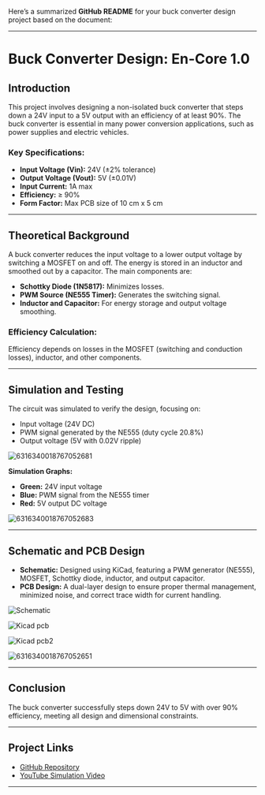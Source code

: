 Here’s a summarized **GitHub README** for your buck converter design project based on the document:

---

# **Buck Converter Design: En-Core 1.0**

## **Introduction**
This project involves designing a non-isolated buck converter that steps down a 24V input to a 5V output with an efficiency of at least 90%. The buck converter is essential in many power conversion applications, such as power supplies and electric vehicles. 

### **Key Specifications:**
- **Input Voltage (Vin):** 24V (±2% tolerance)
- **Output Voltage (Vout):** 5V (±0.01V)
- **Input Current:** 1A max
- **Efficiency:** ≥ 90%
- **Form Factor:** Max PCB size of 10 cm x 5 cm

---

## **Theoretical Background**
A buck converter reduces the input voltage to a lower output voltage by switching a MOSFET on and off. The energy is stored in an inductor and smoothed out by a capacitor. The main components are:
- **Schottky Diode (1N5817):** Minimizes losses.
- **PWM Source (NE555 Timer):** Generates the switching signal.
- **Inductor and Capacitor:** For energy storage and output voltage smoothing.

### **Efficiency Calculation:**
Efficiency depends on losses in the MOSFET (switching and conduction losses), inductor, and other components.

---

## **Simulation and Testing**

The circuit was simulated to verify the design, focusing on:
- Input voltage (24V DC)
- PWM signal generated by the NE555 (duty cycle 20.8%)
- Output voltage (5V with 0.02V ripple)

![6316340018767052681](https://github.com/user-attachments/assets/e45e4156-eb1f-41fd-a5f7-5a55e0141f44)


**Simulation Graphs:**
- **Green:** 24V input voltage
- **Blue:** PWM signal from the NE555 timer
- **Red:** 5V output DC voltage

![6316340018767052683](https://github.com/user-attachments/assets/14bab19d-61ed-4403-afee-09918fa89163)


---

## **Schematic and PCB Design**
- **Schematic:** Designed using KiCad, featuring a PWM generator (NE555), MOSFET, Schottky diode, inductor, and output capacitor.
- **PCB Design:** A dual-layer design to ensure proper thermal management, minimized noise, and correct trace width for current handling.

![Schematic](https://github.com/user-attachments/assets/7cce3dc8-1727-4691-8b37-dde8df1e5275)

![Kicad pcb](https://github.com/user-attachments/assets/3b5c19bc-508d-41c2-8081-fe6bc3845eb5)

![Kicad pcb2](https://github.com/user-attachments/assets/ae1f18c5-6745-4b51-b6ae-48633e165ca7)

![6316340018767052651](https://github.com/user-attachments/assets/18c0d9bc-3374-4f61-806f-785a8bb9ff37)

---

## **Conclusion**
The buck converter successfully steps down 24V to 5V with over 90% efficiency, meeting all design and dimensional constraints.

---

## **Project Links**
- [GitHub Repository](https://github.com/GargeyaOHKO/En-Core-1.0)
- [YouTube Simulation Video](https://youtu.be/STvGI6kvZm8)

---



